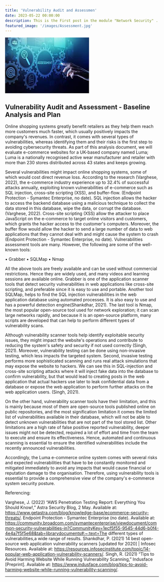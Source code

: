 ```yaml
---
title: 'Vulnerability Audit and Assessmen'
date: 2023-05-22 00:00:00
description: This is the First post in the module "Network Security" .
featured_image: '/images/Assessment.jpg'
---
```


![](/images/Assessment.jpg)

## Vulnerability Audit and Assessment - Baseline Analysis and Plan

 Online shopping systems greatly benefit retailers as they help them reach more customers much faster, which usually positively impacts the company's revenues. In contrast, it comes with several types of vulnerabilities, whereas identifying them and their risks is the first step to avoiding cybersecurity threats. As part of this analysis document, we will evaluate e-commerce websites for a UK-based company named Luma; Luma is a nationally recognised active wear manufacturer and retailer with more than 230 stores distributed across 43 states and keeps growing.

Several vulnerabilities might impact online shopping systems, some of which would cost direct revenue loss. According to the research (Varghese, 2022), the e-commerce industry experience up to 32.4% of successful attacks annually, exploiting known vulnerabilities of e-commerce such as SQL injection, cross-site scripting (XSS), and buffer-flow. (Endpoint Protection - Symantec Enterprise, no date). SQL injection allows the hacker to access the backend database using a malicious technique to collect the data stored in this database, wipe the data, or corrupt the database. (Varghese, 2022). Cross-site scripting (XSS) allow the attacker to place JavaScript on the e-commerce to target online visitors and customers, which grants the hacker access to the customer's computers. Moreover, the buffer flow would allow the hacker to send a large number of data to web applications that they cannot deal with and might cause the system to crash (Endpoint Protection - Symantec Enterprise, no date).
Vulnerabilities assessment tools are many. However, the following are some of the well-known tools:

•	Grabber
•	SQLMap
•	Nmap

All the above tools are freely available and can be used without commercial restrictions. Hence they are widely used, and many videos and learning sessions are available online. Grabber is one of the application scanner tools that detect security vulnerabilities in web applications like cross-site scripting, and preferable since it is easy to use and portable. Another tool SQLMap, helps to find the SQL injection vulnerabilities in the web application database using automated processes. It is also easy to use and has a powerful detection engine(Shankdhar, 2021). The last tool is Nmap, the most popular open-source tool used for network exploration; it can scan large networks rapidly, and because it is an open-source platform, many scripts are developed that can help to perform different types of vulnerability scans.

Although vulnerability scanner tools help identify exploitable security issues, they might impact the website's operations and contribute to reducing the system's safety and security if not used correctly (Singh, 2021). Moreover, vulnerability testing can be done using non-invasive testing, which less impacts the targeted system. Second, invasive testing performs more sophisticated scanning and runs real attack simulations that may expose the website to hackers. We can see this in SQL-injection and cross-site scripting attacks where it will inject fake data into the database to confirm vulnerability, but that would lead to creating posts in the web application that actual hackers use later to leak confidential data from a database or expose the web application to perform further attacks on the web application users. (Singh, 2021).

On the other hand, vulnerability scanner tools have their limitation, and this is mainly because most of them are open-source tools published online on public repositories, and the most signification limitation it comes the limited list of vulnerabilities available in their database, which will not be able to detect unknown vulnerabilities that are not part of the tool stored list. Other limitations are a high rate of false positive reported vulnerability, deeper issues might not be detected, required a lot of effort and time from the team to execute and ensure its effectiveness. Hence, automated and continuous scanning is essential to ensure the identified vulnerabilities include the recently announced vulnerabilities. 

Accordingly, the Luma e-commerce online system comes with several risks and expected vulnerabilities that have to be constantly monitored and mitigated immediately to avoid any impacts that would cause financial or reputation damage to the organisation. Therefore, using vulnerability tools is essential to provide a comprehensive view of the company's e-commerce system security posture. 

Referencing:

Varghese, J. (2022) “AWS Penetration Testing Report: Everything You Should Know!,” Astra Security Blog, 2 May. Available at: https://www.getastra.com/blog/knowledge-base/ecommerce-security-threats/.
Endpoint Protection - Symantec Enterprise (no date). Available at: https://community.broadcom.com/symantecenterprise/viewdocument/common-security-vulnerabilities-in?CommunityKey=1ecf5f55-9545-44d6-b0f4-4e4a7f5f5e68&tab=librarydocuments#:~:text=The different types of vulnerabilities,a wide range of results.
Shankdhar, P. (2021) 14 best open-source web application vulnerability scanners [updated for 2020] | Infosec Resources. Available at: https://resources.infosecinstitute.com/topic/14-popular-web-application-vulnerability-scanners/.
Singh, R. (2021) “Tips to Avoid Harming Website While Running Vulnerability Scanning,” Indusface [Preprint]. Available at: https://www.indusface.com/blog/tips-to-avoid-harming-website-while-running-vulnerability-scanning/.


---

